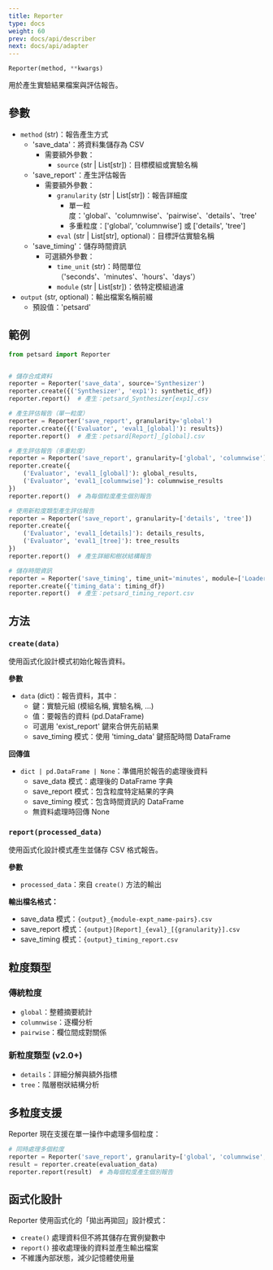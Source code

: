 ```yaml
---
title: Reporter
type: docs
weight: 60
prev: docs/api/describer
next: docs/api/adapter
---
```



```python
Reporter(method, **kwargs)
```

用於產生實驗結果檔案與評估報告。

## 參數

- `method` (str)：報告產生方式
  - 'save_data'：將資料集儲存為 CSV
    - 需要額外參數：
      - `source` (str | List[str])：目標模組或實驗名稱
  - 'save_report'：產生評估報告
    - 需要額外參數：
      - `granularity` (str | List[str])：報告詳細度
        - 單一粒度：'global'、'columnwise'、'pairwise'、'details'、'tree'
        - 多重粒度：['global', 'columnwise'] 或 ['details', 'tree']
      - `eval` (str | List[str], optional)：目標評估實驗名稱
  - 'save_timing'：儲存時間資訊
    - 可選額外參數：
      - `time_unit` (str)：時間單位（'seconds'、'minutes'、'hours'、'days'）
      - `module` (str | List[str])：依特定模組過濾
- `output` (str, optional)：輸出檔案名稱前綴
  - 預設值：'petsard'

## 範例

```python
from petsard import Reporter


# 儲存合成資料
reporter = Reporter('save_data', source='Synthesizer')
reporter.create({('Synthesizer', 'exp1'): synthetic_df})
reporter.report()  # 產生：petsard_Synthesizer[exp1].csv

# 產生評估報告（單一粒度）
reporter = Reporter('save_report', granularity='global')
reporter.create({('Evaluator', 'eval1_[global]'): results})
reporter.report()  # 產生：petsard[Report]_[global].csv

# 產生評估報告（多重粒度）
reporter = Reporter('save_report', granularity=['global', 'columnwise'])
reporter.create({
    ('Evaluator', 'eval1_[global]'): global_results,
    ('Evaluator', 'eval1_[columnwise]'): columnwise_results
})
reporter.report()  # 為每個粒度產生個別報告

# 使用新粒度類型產生評估報告
reporter = Reporter('save_report', granularity=['details', 'tree'])
reporter.create({
    ('Evaluator', 'eval1_[details]'): details_results,
    ('Evaluator', 'eval1_[tree]'): tree_results
})
reporter.report()  # 產生詳細和樹狀結構報告

# 儲存時間資訊
reporter = Reporter('save_timing', time_unit='minutes', module=['Loader', 'Synthesizer'])
reporter.create({'timing_data': timing_df})
reporter.report()  # 產生：petsard_timing_report.csv
```

## 方法

### `create(data)`

使用函式化設計模式初始化報告資料。

**參數**

- `data` (dict)：報告資料，其中：
  - 鍵：實驗元組 (模組名稱, 實驗名稱, ...)
  - 值：要報告的資料 (pd.DataFrame)
  - 可選用 'exist_report' 鍵來合併先前結果
  - save_timing 模式：使用 'timing_data' 鍵搭配時間 DataFrame

**回傳值**

- `dict | pd.DataFrame | None`：準備用於報告的處理後資料
  - save_data 模式：處理後的 DataFrame 字典
  - save_report 模式：包含粒度特定結果的字典
  - save_timing 模式：包含時間資訊的 DataFrame
  - 無資料處理時回傳 None

### `report(processed_data)`

使用函式化設計模式產生並儲存 CSV 格式報告。

**參數**

- `processed_data`：來自 `create()` 方法的輸出

**輸出檔名格式：**
- save_data 模式：`{output}_{module-expt_name-pairs}.csv`
- save_report 模式：`{output}[Report]_{eval}_[{granularity}].csv`
- save_timing 模式：`{output}_timing_report.csv`

## 粒度類型

### 傳統粒度
- `global`：整體摘要統計
- `columnwise`：逐欄分析
- `pairwise`：欄位間成對關係

### 新粒度類型 (v2.0+)
- `details`：詳細分解與額外指標
- `tree`：階層樹狀結構分析

## 多粒度支援

Reporter 現在支援在單一操作中處理多個粒度：

```python
# 同時處理多個粒度
reporter = Reporter('save_report', granularity=['global', 'columnwise', 'details'])
result = reporter.create(evaluation_data)
reporter.report(result)  # 為每個粒度產生個別報告
```

## 函式化設計

Reporter 使用函式化的「拋出再拋回」設計模式：
- `create()` 處理資料但不將其儲存在實例變數中
- `report()` 接收處理後的資料並產生輸出檔案
- 不維護內部狀態，減少記憶體使用量